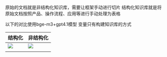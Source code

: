 原始的文档就是非结构化知识库，需要让框架手动进行切片
结构化知识库就是将原始文档按照产品、操作流程、应用等进行手动处理为表格

以下的对比使用bge-m3+gpt4.1模型
变量只有构建知识库的方式


| 结构化                                      | 非结构化                                     |
| ---------------------------------------- | ---------------------------------------- |
| ![](Pasted%20image%2020250716163959.png) | ![](Pasted%20image%2020250716163923.png) |
|                                          |                                          |
